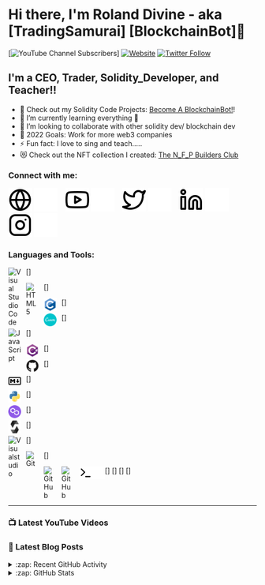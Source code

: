 # Hi there, I'm Roland Divine - aka [TradingSamurai] [BlockchainBot]👋 

[![YouTube Channel Subscribers](https://img.shields.io/youtube/channel/subscribers/UC4PPTtfTZVQZD-OPVKW_YQw?logo=youtube&logoColor=red&style=for-the-badge)]
[![Website](https://img.shields.io/website?label=nearfinanceprotocol.com&style=for-the-badge&url=https%3A%2F%2Fnearfinanceprotocol.com)](https://nearfinanceprotocol.com/)
[![Twitter Follow](https://img.shields.io/twitter/follow/RolandDivine2?color=1DA1F2&logo=twitter&style=for-the-badge)](https://twitter.com/intent/follow?original_referer=https%3A%2F%2Fgithub.com%2F@RolandDivine2&screen_name=@RolandDivine2)

## I'm a CEO, Trader, Solidity_Developer, and Teacher!!

- 🔭 Check out my Solidity Code Projects: [Become A BlockchainBot!][BSCscanTest]!
- 🌱 I’m currently learning everything 🤣
- 👯 I’m looking to collaborate with other solidity dev/ blockchain dev
- 🥅 2022 Goals: Work for more web3 companies
- ⚡ Fun fact: I love to sing and teach.....
- 😻 Check out the NFT collection I created: [The N_F_P Builders Club](https://opensea.io/collection/the-n-f-p-builders-club)

### Connect with me:

[![website](./img/globe-light.svg)](https://nearfinanceprotocol.com#gh-light-mode-only)
[![website](./img/globe-dark.svg)](https://nearfinanceprotocol.com#gh-dark-mode-only)
&nbsp;&nbsp;
[![website](./img/youtube-light.svg)](https://www.youtube.com/UC4PPTtfTZVQZD-OPVKW_YQw#gh-light-mode-only)
[![website](./img/youtube-dark.svg)](https://www.youtube.com/UC4PPTtfTZVQZD-OPVKW_YQw#gh-dark-mode-only)
&nbsp;&nbsp;
[![website](./img/twitter-light.svg)](https://twitter.com/RolandDivine2#gh-light-mode-only)
[![website](./img/twitter-dark.svg)](https://twitter.com/RolandDivine2#gh-dark-mode-only)
&nbsp;&nbsp;
[![website](./img/linkedin-light.svg)](https://www.linkedin.com/in/roland-divine-ogbaji-447224194#gh-light-mode-only)
[![website](./img/linkedin-dark.svg)](https://www.linkedin.com/in/roland-divine-ogbaji-447224194#gh-dark-mode-only)
&nbsp;&nbsp;
[![website](./img/instagram-light.svg)](https://instagram.com/devidiamonds#gh-light-mode-only)
[![website](./img/instagram-dark.svg)](https://instagram.com/devidiamonds#gh-dark-mode-only)

### Languages and Tools:

[<img align="left" alt="Visual Studio Code" width="26px" src="https://cdn.jsdelivr.net/gh/devicons/devicon/icons/vscode/vscode-original.svg" style="padding-right:10px;" />]

[<img align="left" alt="HTML5" width="26px" src="https://cdn.jsdelivr.net/gh/devicons/devicon/icons/html5/html5-original.svg" style="padding-right:10px;" />]

[<img align="left" alt="C" width="26px" src="https://raw.githubusercontent.com/devicons/devicon/master/icons/c/c-original.svg" style="padding-right:10px;" />]

[<img align="left" alt="Canva" width="26px" src="https://raw.githubusercontent.com/devicons/devicon/master/icons/canva/canva-original.svg" style="padding-right:10px;" />]

[<img align="left" alt="JavaScript" width="26px" src="https://cdn.jsdelivr.net/gh/devicons/devicon/icons/javascript/javascript-original.svg" style="padding-right:10px;" />]

[<img align="left" alt="C#" width="26px" src="https://raw.githubusercontent.com/devicons/devicon/master/icons/csharp/csharp-original.svg" style="padding-right:10px;" />]

[<img align="left" alt="Github" width="26px" src="https://raw.githubusercontent.com/devicons/devicon/master/icons/github/github-original.svg" style="padding-right:10px;" />]

[<img align="left" alt="Markdown" width="26px" src="https://raw.githubusercontent.com/devicons/devicon/master/icons/markdown/markdown-original.svg" style="padding-right:10px;" />]

[<img align="left" alt="Python" width="26px" src="https://raw.githubusercontent.com/devicons/devicon/master/icons/python/python-original.svg" style="padding-right:10px;" />]

[<img align="left" alt="Polygon" width="26px" src="https://raw.githubusercontent.com/devicons/devicon/master/icons/polygon/polygon-original.svg" style="padding-right:10px;" />]

[<img align="left" alt="Solidity" width="26px" src="https://raw.githubusercontent.com/devicons/devicon/master/icons/solidity/solidity-original.svg" style="padding-right:10px;" />]


[<img align="left" alt="Visualstudio" width="26px" src="https://cdn.jsdelivr.net/gh/devicons/devicon/icons/mysql/mysql-original.svg" style="padding-right:10px;" />]

[<img align="left" alt="Git" width="26px" src="https://cdn.jsdelivr.net/gh/devicons/devicon/icons/git/git-original.svg" style="padding-right:10px;" />]

[<img align="left" alt="GitHub" width="26px" src="https://user-images.githubusercontent.com/3369400/139447912-e0f43f33-6d9f-45f8-be46-2df5bbc91289.png" style="padding-right:10px;" />]
[<img align="left" alt="GitHub" width="26px" src="https://user-images.githubusercontent.com/3369400/139448065-39a229ba-4b06-434b-bc67-616e2ed80c8f.png" style="padding-right:10px;" />]
[<img align="left" alt="Terminal" width="26px" src="./img/terminal-light.svg" />]
[<img align="left" alt="Terminal" width="26px" src="./img/terminal-dark.svg" />]

<br />
<br />

---

### 📺 Latest YouTube Videos



### 📕 Latest Blog Posts



<details>
  <summary>:zap: Recent GitHub Activity</summary>
  
<!--START_SECTION:activity-->

</details>

<details>
  <summary>:zap: GitHub Stats</summary>

  <img align="left" alt="RolandDivine's GitHub Stats" src="https://github-readme-stats.vercel.app/api?username=RolandDivine&show_icons=true&hide_border=false&title_color=ff652f&icon_color=FFE400&bg_color=09131B&text_color=ffffff&border_color=0c1a25" />

</details>

[BSCscanTest]: https://testnet.bscscan.com/address/0xd0dF55cDD644800293C54c107aaD87B6e08d1FAA
[twitter]: https://twitter.com/RolandDivine2
[youtube]: https://www.youtube.com/channel/UC4PPTtfTZVQZD-OPVKW_YQw
[instagram]: https://instagram.com/devidiamonds
[linkedin]: https://www.linkedin.com/in/roland-divine-ogbaji-447224194
